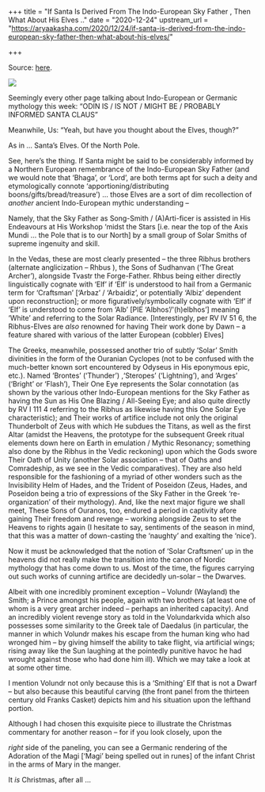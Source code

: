 +++
title = "If Santa Is Derived From The Indo-European Sky Father , Then What About His Elves .."
date = "2020-12-24"
upstream_url = "https://aryaakasha.com/2020/12/24/if-santa-is-derived-from-the-indo-european-sky-father-then-what-about-his-elves/"

+++

Source: [here](https://aryaakasha.com/2020/12/24/if-santa-is-derived-from-the-indo-european-sky-father-then-what-about-his-elves/).

![](https://aryaakasha.files.wordpress.com/2020/12/franks-casket-front.jpg?w=800)

Seemingly every other page talking about Indo-European or Germanic mythology this week: “ODIN IS / IS NOT / MIGHT BE / PROBABLY INFORMED SANTA CLAUS”

Meanwhile, Us: “Yeah, but have you thought about the Elves, though?”

As in … Santa’s Elves. Of the North Pole.

See, here’s the thing. If Santa might be said to be considerably informed by a Northern European remembrance of the Indo-European Sky Father (and we would note that ‘Bhaga’, or ‘Lord’, are both terms apt for such a deity and etymologically connote ‘apportioning/distributing boons/gifts/bread/treasure’) … those Elves are a sort of dim recollection of *another* ancient Indo-European mythic understanding –

Namely, that the Sky Father as Song-Smith / (A)Arti-ficer is assisted in His Endeavours at His Workshop ‘midst the Stars \[i.e. near the top of the Axis Mundi … the Pole that is to our North\] by a small group of Solar Smiths of supreme ingenuity and skill.

In the Vedas, these are most clearly presented – the three Ribhus brothers (alternate anglicization – Rhbus ), the Sons of Sudhanvan (‘The Great Archer’), alongside Tvastr the Forge-Father. Rhbus being either directly linguistically cognate with ‘Elf’ if ‘Elf’ is understood to hail from a Germanic term for ‘Craftsman’ \[‘Arbaz’ / ‘Arbaidiz’, or potentially ‘Albiz’ dependent upon reconstruction\]; or more figuratively/symbolically cognate with ‘Elf’ if ‘Elf’ is understood to come from ‘Alb’ \[PIE ‘Albhos’/'(h)elbhos’\] meaning ‘White’ and referring to the Solar Radiance. \[Interestingly, per RV IV 51 6, the Ribhus-Elves are *also* renowned for having Their work done by Dawn – a feature shared with various of the latter European (cobbler) Elves\]

The Greeks, meanwhile, possessed another trio of subtly ‘Solar’ Smith divinities in the form of the Ouranian Cyclopes (not to be confused with the much-better known sort encountered by Odyseus in His eponymous epic, etc.). Named ‘Brontes’ (‘Thunder’) ,‘Steropes’ (‘Lightning’), and ‘Arges’ (‘Bright’ or ‘Flash’), Their One Eye represents the Solar connotation (as shown by the various other Indo-European mentions for the Sky Father as having the Sun as His One Blazing / All-Seeing Eye; and also quite directly by RV I 111 4 referring to the Ribhus as likewise having this One Solar Eye characteristic); and Their works of artifice include not only the original Thunderbolt of Zeus with which He subdues the Titans, as well as the first Altar (amidst the Heavens, the prototype for the subsequent Greek ritual elements down here on Earth in emulation / Mythic Resonancy; something also done by the Ribhus in the Vedic reckoning) upon which the Gods swore Their Oath of Unity (another Solar association – that of Oaths and Comradeship, as we see in the Vedic comparatives). They are also held responsible for the fashioning of a myriad of other wonders such as the Invisibility Helm of Hades, and the Trident of Poseidon (Zeus, Hades, and Poseidon being a trio of expressions of the Sky Father in the Greek ‘re-organization’ of their mythology). And, like the next major figure we shall meet, These Sons of Ouranos, too, endured a period in captivity afore gaining Their freedom and revenge – working alongside Zeus to set the Heavens to rights again (I hesitate to say, sentiments of the season in mind, that this was a matter of down-casting the ‘naughty’ and exalting the ‘nice’).

Now it must be acknowledged that the notion of ‘Solar Craftsmen’ up in the heavens did not really make the transition into the canon of Nordic mythology that has come down to us. Most of the time, the figures carrying out such works of cunning artifice are decidedly un-solar – the Dwarves.

Albeit with one incredibly prominent exception – Volundr (Wayland) the Smith; a Prince amongst his people, again with two brothers (at least one of whom is a very great archer indeed – perhaps an inherited capacity). And an incredibly violent revenge story as told in the Volundarkvida which also possesses some similarity to the Greek tale of Daedalus (in particular, the manner in which Volundr makes his escape from the human king who had wronged him – by giving himself the ability to take flight, via artificial wings; rising away like the Sun laughing at the pointedly punitive havoc he had wrought against those who had done him ill). Which we may take a look at at some other time.

I mention Volundr not only because this is a ‘Smithing’ Elf that is not a Dwarf – but also because this beautiful carving (the front panel from the thirteen century old Franks Casket) depicts him and his situation upon the lefthand portion.

Although I had chosen this exquisite piece to illustrate the Christmas commentary for another reason – for if you look closely, upon the

*right* side of the paneling, you can see a Germanic rendering of the
Adoration of the Magi \[‘Magi’ being spelled out in runes\] of the infant Christ in the arms of Mary in the manger.

It *is* Christmas, after all …
